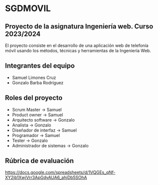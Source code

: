# SGDMOVIL
## Proyecto de la asignatura Ingeniería web. Curso 2023/2024
El proyecto consiste en el desarrollo de una aplicación web de telefonía móvil usando los métodos, técnicas y herramientas de la Ingeniería Web.

## Integrantes del equipo
- Samuel Limones Cruz
- Gonzalo Barba Rodríguez

## Roles del proyecto
- Scrum Master -> Samuel
- Product owner -> Samuel
- Arquitecto software -> Gonzalo
- Analista -> Gonzalo
- Diseñador de interfaz -> Samuel
- Programador -> Samuel
- Tester -> Gonzalo
- Administrador de sistemas -> Gonzalo

## Rúbrica de evaluación
https://docs.google.com/spreadsheets/d/1VQGEs_qNf-XY2jb1XwjVrr3ApGdyAUA6_ahjDb5SOhA
